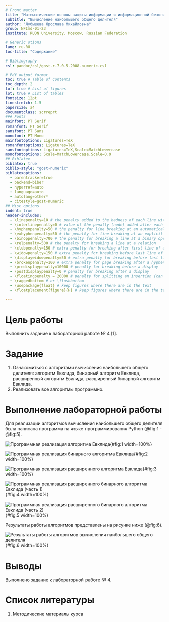 ```yaml
---
# Front matter
title: "Математические основы защиты информации и информационной безопасности. Отчет по лабораторной работе № 4"
subtitle: "Вычисление наибольшего общего делителя"
author: "Лубышева Ярослава Михайловна"
group: NFImd-01-23
institute: RUDN University, Moscow, Russian Federation

# Generic otions
lang: ru-RU
toc-title: "Содержание"

# Bibliography
csl: pandoc/csl/gost-r-7-0-5-2008-numeric.csl

# Pdf output format
toc: true # Table of contents
toc_depth: 2
lof: true # List of figures
lot: true # List of tables
fontsize: 12pt
linestretch: 1.5
papersize: a4
documentclass: scrreprt
### Fonts
mainfont: PT Serif
romanfont: PT Serif
sansfont: PT Sans
monofont: PT Mono
mainfontoptions: Ligatures=TeX
romanfontoptions: Ligatures=TeX
sansfontoptions: Ligatures=TeX,Scale=MatchLowercase
monofontoptions: Scale=MatchLowercase,Scale=0.9
## Biblatex
biblatex: true
biblio-style: "gost-numeric"
biblatexoptions:
  - parentracker=true
  - backend=biber
  - hyperref=auto
  - language=auto
  - autolang=other*
  - citestyle=gost-numeric
## Misc options
indent: true
header-includes:
  - \linepenalty=10 # the penalty added to the badness of each line within a paragraph (no associated penalty node) Increasing the value makes tex try to have fewer lines in the paragraph.
  - \interlinepenalty=0 # value of the penalty (node) added after each line of a paragraph.
  - \hyphenpenalty=50 # the penalty for line breaking at an automatically inserted hyphen
  - \exhyphenpenalty=50 # the penalty for line breaking at an explicit hyphen
  - \binoppenalty=700 # the penalty for breaking a line at a binary operator
  - \relpenalty=500 # the penalty for breaking a line at a relation
  - \clubpenalty=150 # extra penalty for breaking after first line of a paragraph
  - \widowpenalty=150 # extra penalty for breaking before last line of a paragraph
  - \displaywidowpenalty=50 # extra penalty for breaking before last line before a display math
  - \brokenpenalty=100 # extra penalty for page breaking after a hyphenated line
  - \predisplaypenalty=10000 # penalty for breaking before a display
  - \postdisplaypenalty=0 # penalty for breaking after a display
  - \floatingpenalty = 20000 # penalty for splitting an insertion (can only be split footnote in standard LaTeX)
  - \raggedbottom # or \flushbottom
  - \usepackage{float} # keep figures where there are in the text
  - \floatplacement{figure}{H} # keep figures where there are in the text

---
```


# Цель работы
Выполнить задание к лабораторной работе № 4 [1].

# Задание
1. Ознакомиться с алгоритами вычисления наибольшего общего делителя: алгоритм Евклида, бинарный алгоритм Евклида, расширенный алгоритм Евклида, расширенный бинарный алгоритм Евклида.
2. Реализовать все алгоритмы программно.

# Выполнение лабораторной работы
Для реализации алгоритмов вычисления наибольшего общего делителя была написана программа на языке программирования Python (@fig:1 - @fig:5).

![Программная реализация алгоритма Евклида](images/1.jpg){#fig:1 width=100%}

![Программная реализация бинарного алгоритма Евклида](images/2.jpg){#fig:2 width=100%}

![Программная реализация расширенного алгоритма Евклида](images/3.jpg){#fig:3 width=100%}

![Программная реализация расширенного бинарного алгоритма Евклида (часть 1)](images/4.jpg){#fig:4 width=100%}

![Программная реализация расширенного бинарного алгоритма Евклида (часть 2)](images/5.jpg){#fig:5 width=100%}

Результаты работы алгоритмов представлены на рисунке ниже (@fig:6).

![Результаты работы алгоритмов вычисления наибольшего общего делителя](images/6.jpg){#fig:6 width=100%}

# Выводы
Выполнено задание к лабораторной работе № 4. 

# Список литературы
1. Методические материалы курса
